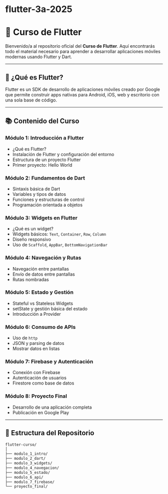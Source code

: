 # flutter-3a-2025

# 📱 Curso de Flutter

Bienvenido/a al repositorio oficial del **Curso de Flutter**. Aquí encontrarás todo el material necesario para aprender a desarrollar aplicaciones móviles modernas usando Flutter y Dart.

---

## 🚀 ¿Qué es Flutter?

Flutter es un SDK de desarrollo de aplicaciones móviles creado por Google que permite construir apps nativas para Android, iOS, web y escritorio con una sola base de código.

---

## 📚 Contenido del Curso

### Módulo 1: Introducción a Flutter
- ¿Qué es Flutter?
- Instalación de Flutter y configuración del entorno
- Estructura de un proyecto Flutter
- Primer proyecto: Hello World

### Módulo 2: Fundamentos de Dart
- Sintaxis básica de Dart
- Variables y tipos de datos
- Funciones y estructuras de control
- Programación orientada a objetos

### Módulo 3: Widgets en Flutter
- ¿Qué es un widget?
- Widgets básicos: `Text`, `Container`, `Row`, `Column`
- Diseño responsivo
- Uso de `Scaffold`, `AppBar`, `BottomNavigationBar`

### Módulo 4: Navegación y Rutas
- Navegación entre pantallas
- Envío de datos entre pantallas
- Rutas nombradas

### Módulo 5: Estado y Gestión
- Stateful vs Stateless Widgets
- setState y gestión básica del estado
- Introducción a Provider

### Módulo 6: Consumo de APIs
- Uso de `http`
- JSON y parsing de datos
- Mostrar datos en listas

### Módulo 7: Firebase y Autenticación
- Conexión con Firebase
- Autenticación de usuarios
- Firestore como base de datos

### Módulo 8: Proyecto Final
- Desarrollo de una aplicación completa
- Publicación en Google Play

---

## 📁 Estructura del Repositorio

```bash
flutter-curso/
│
├── modulo_1_intro/
├── modulo_2_dart/
├── modulo_3_widgets/
├── modulo_4_navegacion/
├── modulo_5_estado/
├── modulo_6_api/
├── modulo_7_firebase/
└── proyecto_final/


